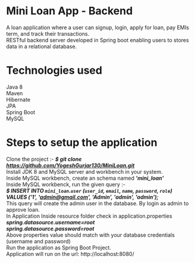 # Mini Loan App - Backend
A loan application where a user can signup, login, apply for loan, pay EMIs term, and track their transactions.</br>
RESTful backend server developed in Spring boot enabling users to stores data in a relational database. </br>

# Technologies used
Java 8 </br>
Maven </br>
Hibernate </br>
JPA </br>
Spring Boot </br>
MySQL </br>

# Steps to setup the application
Clone the project :- ***$ git clone https://github.com/YogeshGurjar130/MiniLoan.git*** </br>
Install JDK 8 and MySQL server and workbench in your system. </br>
Inside MySQL workbench, create an schema named ***'mini_loan'*** </br>
Inside MySQL workbenck, run the given query :- </br>
***$ INSERT INTO `mini_loan`.`user` (`user_id`, `email`, `name`, `password`, `role`) VALUES ('1', 'admin@gmail.com', 'Admin', 'admin', 'admin');*** </br>
This query will create the admin user in the database. By login as admin to approve loan. </br>
In Application Inside resource folder check in application.properties </br>
***spring.datasource.username=root*** </br>
***spring.datasource.password=root*** </br>
Above properties value should match with your database credentials (username and password) </br>
Run the application as Spring Boot Project. </br>
Application will run on the url: http://localhost:8080/ </br>
